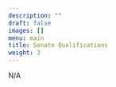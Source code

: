 ```yaml
---
description: ""
draft: false
images: []
menu: main
title: Senate Qualifications
weight: 3
---
```


N/A